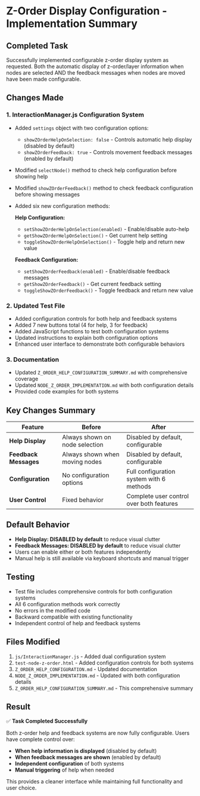 # Z-Order Display Configuration - Implementation Summary

## Completed Task

Successfully implemented configurable z-order display system as requested. Both the automatic display of z-order/layer information when nodes are selected AND the feedback messages when nodes are moved have been made configurable.

## Changes Made

### 1. InteractionManager.js Configuration System
- Added `settings` object with two configuration options:
  - `showZOrderHelpOnSelection: false` - Controls automatic help display (disabled by default)
  - `showZOrderFeedback: true` - Controls movement feedback messages (enabled by default)
- Modified `selectNode()` method to check help configuration before showing help
- Modified `showZOrderFeedback()` method to check feedback configuration before showing messages
- Added six new configuration methods:
  
  **Help Configuration:**
  - `setShowZOrderHelpOnSelection(enabled)` - Enable/disable auto-help
  - `getShowZOrderHelpOnSelection()` - Get current help setting
  - `toggleShowZOrderHelpOnSelection()` - Toggle help and return new value
  
  **Feedback Configuration:**
  - `setShowZOrderFeedback(enabled)` - Enable/disable feedback messages
  - `getShowZOrderFeedback()` - Get current feedback setting
  - `toggleShowZOrderFeedback()` - Toggle feedback and return new value

### 2. Updated Test File
- Added configuration controls for both help and feedback systems
- Added 7 new buttons total (4 for help, 3 for feedback)
- Added JavaScript functions to test both configuration systems
- Updated instructions to explain both configuration options
- Enhanced user interface to demonstrate both configurable behaviors

### 3. Documentation
- Updated `Z_ORDER_HELP_CONFIGURATION_SUMMARY.md` with comprehensive coverage
- Updated `NODE_Z_ORDER_IMPLEMENTATION.md` with both configuration details
- Provided code examples for both systems

## Key Changes Summary

| Feature | Before | After |
|---------|--------|-------|
| **Help Display** | Always shown on node selection | Disabled by default, configurable |
| **Feedback Messages** | Always shown when moving nodes | Disabled by default, configurable |
| **Configuration** | No configuration options | Full configuration system with 6 methods |
| **User Control** | Fixed behavior | Complete user control over both features |

## Default Behavior
- **Help Display: DISABLED by default** to reduce visual clutter
- **Feedback Messages: DISABLED by default** to reduce visual clutter
- Users can enable either or both features independently
- Manual help is still available via keyboard shortcuts and manual trigger

## Testing
- Test file includes comprehensive controls for both configuration systems
- All 6 configuration methods work correctly
- No errors in the modified code
- Backward compatible with existing functionality
- Independent control of help and feedback systems

## Files Modified
1. `js/InteractionManager.js` - Added dual configuration system
2. `test-node-z-order.html` - Added configuration controls for both systems
3. `Z_ORDER_HELP_CONFIGURATION.md` - Updated documentation
4. `NODE_Z_ORDER_IMPLEMENTATION.md` - Updated with both configuration details
5. `Z_ORDER_HELP_CONFIGURATION_SUMMARY.md` - This comprehensive summary

## Result
✅ **Task Completed Successfully**

Both z-order help and feedback systems are now fully configurable. Users have complete control over:
- **When help information is displayed** (disabled by default)
- **When feedback messages are shown** (enabled by default)
- **Independent configuration** of both systems
- **Manual triggering** of help when needed

This provides a cleaner interface while maintaining full functionality and user choice.
